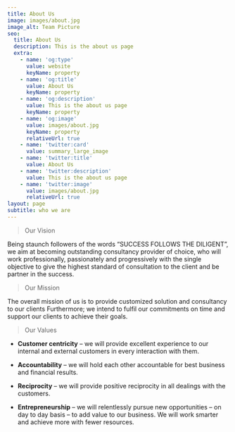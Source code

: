 ```yaml
---
title: About Us
image: images/about.jpg
image_alt: Team Picture
seo:
  title: About Us
  description: This is the about us page
  extra:
    - name: 'og:type'
      value: website
      keyName: property
    - name: 'og:title'
      value: About Us
      keyName: property
    - name: 'og:description'
      value: This is the about us page
      keyName: property
    - name: 'og:image'
      value: images/about.jpg
      keyName: property
      relativeUrl: true
    - name: 'twitter:card'
      value: summary_large_image
    - name: 'twitter:title'
      value: About Us
    - name: 'twitter:description'
      value: This is the about us page
    - name: 'twitter:image'
      value: images/about.jpg
      relativeUrl: true
layout: page
subtitle: who we are
---
```

> Our Vision

Being staunch followers of the words “SUCCESS FOLLOWS THE DILIGENT”, we aim at becoming outstanding consultancy provider of choice, who will work professionally, passionately and progressively with the single objective to give the highest standard of consultation to the client and be partner in the success.

> Our Mission

The overall mission of us is to provide customized solution and consultancy to our clients Furthermore; we intend to fulfil our commitments on time and support our clients to achieve their goals.

> Our Values

*   **Customer centricity** – we will provide excellent experience to our internal and external customers in every interaction with them.

*   **Accountability** – we will hold each other accountable for best business and financial results.

*   **Reciprocity** – we will provide positive reciprocity in all dealings with the customers.

*   **Entrepreneurship** – we will relentlessly pursue new opportunities – on day to day basis – to add value to our business. We will work smarter and achieve more with fewer resources.

